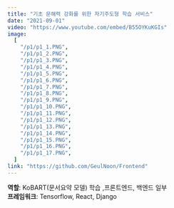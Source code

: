 ```yaml
---
title: "기초 문해력 강화를 위한 자기주도형 학습 서비스"
date: "2021-09-01"
video: "https://www.youtube.com/embed/B55OYKuKGIs"
image:
  [
    "/p1/p1_1.PNG",
    "/p1/p1_2.PNG",
    "/p1/p1_3.PNG",
    "/p1/p1_4.PNG",
    "/p1/p1_5.PNG",
    "/p1/p1_6.PNG",
    "/p1/p1_7.PNG",
    "/p1/p1_8.PNG",
    "/p1/p1_9.PNG",
    "/p1/p1_10.PNG",
    "/p1/p1_11.PNG",
    "/p1/p1_12.PNG",
    "/p1/p1_13.PNG",
    "/p1/p1_14.PNG",
    "/p1/p1_15.PNG",
    "/p1/p1_16.PNG",
    "/p1/p1_17.PNG",
  ]
link: "https://github.com/GeulNoon/Frontend"
---
```


**역할**: KoBART(문서요약 모델) 학습 ,프론트엔드, 백엔드 일부  
**프레임워크**: Tensorflow, React, Django
